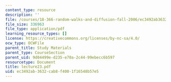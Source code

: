 ```yaml
---
content_type: resource
description: ''
file: /courses/18-366-random-walks-and-diffusion-fall-2006/ec3492ab3632cab8f4001f16548b57e5_lecture23.pdf
file_size: 336963
file_type: application/pdf
learning_resource_types: []
license: https://creativecommons.org/licenses/by-nc-sa/4.0/
ocw_type: OCWFile
parent_title: Study Materials
parent_type: CourseSection
parent_uid: 9d04499e-d235-e70a-2c44-99ebecc6b597
resourcetype: Document
title: lecture23.pdf
uid: ec3492ab-3632-cab8-f400-1f16548b57e5
---
```

